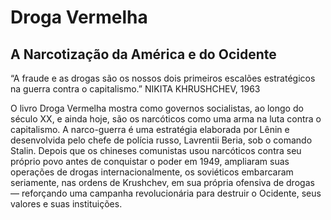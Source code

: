 # Droga Vermelha 

## A Narcotização da América e do Ocidente

“A fraude e as drogas são os nossos dois primeiros escalões estratégicos na guerra contra o capitalismo.” 
NIKITA KHRUSHCHEV, 1963

O livro Droga Vermelha mostra como governos socialistas, ao longo do século XX, e ainda hoje,  são os narcóticos como uma arma na luta contra o capitalismo. A narco-guerra é uma estratégia elaborada por Lênin e desenvolvida pelo chefe de polícia russo, Lavrentii Beria, sob o comando Stalin. Depois que os chineses comunistas usou narcóticos contra seu próprio povo antes de conquistar o poder em 1949, ampliaram suas operações de drogas internacionalmente, os soviéticos embarcaram seriamente, nas ordens de Krushchev, em sua própria ofensiva de drogas — reforçando uma campanha revolucionária para destruir o Ocidente, seus valores e suas instituições.